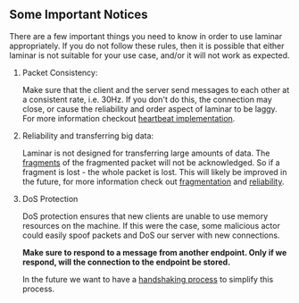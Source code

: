 ## Some Important Notices

There are a few important things you need to know in order to use laminar appropriately.
If you do not follow these rules, then it is possible that either laminar is not suitable for your use case, and/or it will not work as expected.

1. Packet Consistency:

    Make sure that the client and the server send messages to each other at a consistent rate, i.e. 30Hz. If you don't do this,
    the connection may close, or cause the reliability and order aspect of laminar to be laggy. For more information checkout [heartbeat implementation](heartbeat.md).

2. Reliability and transferring big data:

    Laminar is not designed for transferring large amounts of data.
    The [fragments](fragmentation.md) of the fragmented packet will not be acknowledged.
    So if a fragment is lost - the whole packet is lost. This will likely be improved in the future, for more information check out [fragmentation](fragmentation.md) and [reliability](reliability/basics.md).

3. DoS Protection

    DoS protection ensures that new clients are unable to use memory resources on the machine.
    If this were the case, some malicious actor could easily spoof packets and DoS our server with new connections.

    **Make sure to respond to a message from another endpoint. Only if we respond, will the connection to the endpoint be stored.**

    In the future we want to have a [handshaking process](https://github.com/amethyst/laminar/issues/156) to simplify this process.


[config]: https://github.com/amethyst/laminar/blob/master/src/config.rs#L8
[DoS]: https://github.com/amethyst/laminar/issues/187
